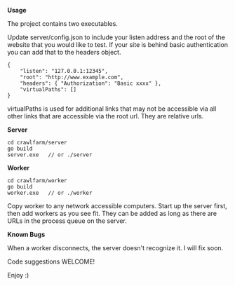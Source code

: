 **Usage**

The project contains two executables.

Update server/config.json to include your listen address and the root of the website that you would like to test. If your site is behind basic authentication you can add that to the headers object.

~~~~ 
{
    "listen": "127.0.0.1:12345",
    "root": "http://www.example.com",
    "headers": { "Authorization": "Basic xxxx" },
    "virtualPaths": []
}
~~~~

virtualPaths is used for additional links that may not be accessible via all other links that are accessible via the root url. They are relative urls.

**Server**

~~~~
cd crawlfarm/server
go build
server.exe   // or ./server
~~~~

**Worker**

~~~~
cd crawlfarm/worker
go build
worker.exe   // or ./worker
~~~~

Copy worker to any network accessible computers. Start up the server first, then add workers as you see fit. They can be added as long as there are URLs in the process queue on the server.


**Known Bugs**

When a worker disconnects, the server doesn't recognize it. I will fix soon.

Code suggestions WELCOME!

Enjoy :)